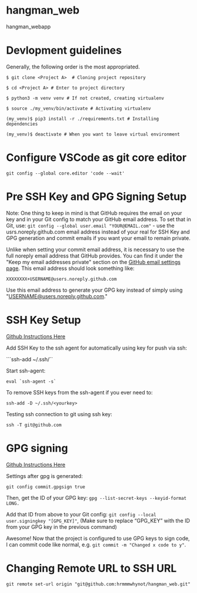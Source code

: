 # hangman_web
hangman_webapp

# Devlopment guidelines
Generally, the following order is the most appropriated.

```$ git clone <Project A>  # Cloning project repository```

```$ cd <Project A> # Enter to project directory```

```$ python3 -m venv venv # If not created, creating virtualenv```

```$ source ./my_venv/bin/activate # Activating virtualenv```

```(my_venv)$ pip3 install -r ./requirements.txt # Installing dependencies```

```(my_venv)$ deactivate # When you want to leave virtual environment```

# Configure VSCode as git core editor

```git config --global core.editor 'code --wait'```

# Pre SSH Key and GPG Signing Setup

Note: One thing to keep in mind is that GitHub requires the email on your key and in your Git config to match your GitHub email address. To set that in Git, use: ```git config --global user.email "YOUR@EMAIL.com"``` - use the usrs.noreply.github.com email address instead of your real for SSH Key and GPG generation and commit emails if you want your email to remain private.

Unlike when setting your commit email address, it is necessary to use the full noreply email address that GitHub provides. You can find it under the "Keep my email addresses private" section on the [GitHub email settings page](https://github.com/settings/emails). This email address should look something like:

```XXXXXXXX+USERNAME@users.noreply.github.com```

Use this email address to generate your GPG key instead of simply using "USERNAME@users.noreply.github.com."

# SSH Key Setup
[Github Instructions Here](https://docs.github.com/articles/generating-an-ssh-key/)

Add SSH Key to the ssh agent for automatically using key for push via ssh:

```ssh-add ~/.ssh/<yourkey>``

Start ssh-agent:

``` eval `ssh-agent -s` ```

To remove SSH keys from the ssh-agent if you ever need to:

```ssh-add -D ~/.ssh/<yourkey>```

Testing ssh connection to git using ssh key:

```ssh -T git@github.com```

# GPG signing
[Github Instructions Here](https://docs.github.com/articles/generating-a-gpg-key/)

Settings after gpg is generated:

```git config commit.gpgsign true```

Then, get the ID of your GPG key: ```gpg --list-secret-keys --keyid-format LONG.```

Add that ID from above to your Git config: ```git config --local user.signingkey "[GPG_KEY]"```, (Make sure to replace “GPG_KEY” with the ID from your GPG key in the previous command)

Awesome! Now that the project is configured to use GPG keys to sign code, I can commit code like normal, e.g. ```git commit -m "Changed x code to y"```.

# Changing Remote URL to SSH URL

```git remote set-url origin "git@github.com:hrmmmwhynot/hangman_web.git"```
